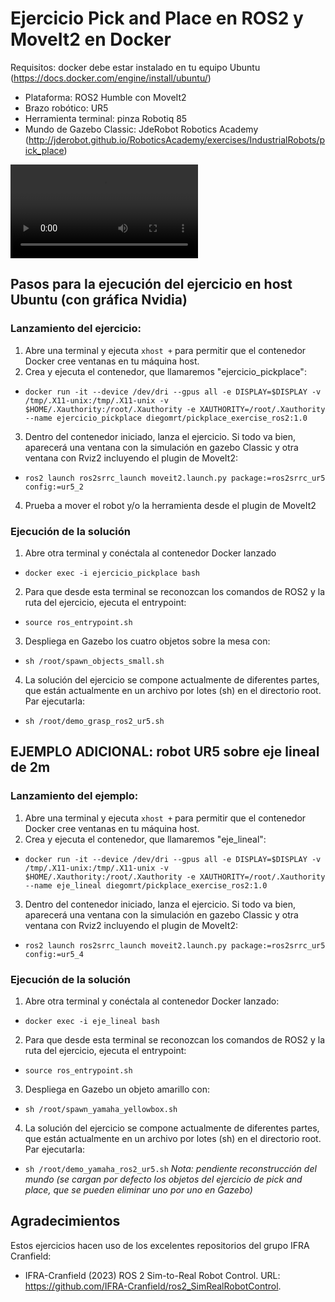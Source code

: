 
# Ejercicio Pick and Place en ROS2 y MoveIt2 en Docker
Requisitos: docker debe estar instalado en tu equipo Ubuntu (https://docs.docker.com/engine/install/ubuntu/)
- Plataforma: ROS2 Humble con MoveIt2
- Brazo robótico: UR5
- Herramienta terminal: pinza Robotiq 85
- Mundo de Gazebo Classic: JdeRobot Robotics Academy (http://jderobot.github.io/RoboticsAcademy/exercises/IndustrialRobots/pick_place)

![](media/video_pickplace_final_13.01.25_v1.1.webm)

## Pasos para la ejecución del ejercicio en host Ubuntu (con gráfica Nvidia)
### Lanzamiento del ejercicio:
1. Abre una terminal y ejecuta `xhost +` para permitir que el contenedor Docker cree ventanas en tu máquina host.
2. Crea y ejecuta el contenedor, que llamaremos "ejercicio_pickplace":
- `docker run -it --device /dev/dri --gpus all -e DISPLAY=$DISPLAY -v /tmp/.X11-unix:/tmp/.X11-unix -v $HOME/.Xauthority:/root/.Xauthority -e XAUTHORITY=/root/.Xauthority --name ejercicio_pickplace diegomrt/pickplace_exercise_ros2:1.0` 
3. Dentro del contenedor iniciado, lanza el ejercicio. Si todo va bien, aparecerá una ventana con la simulación en gazebo Classic y otra ventana con Rviz2 incluyendo el plugin de MoveIt2:
- `ros2 launch ros2srrc_launch moveit2.launch.py package:=ros2srrc_ur5 config:=ur5_2`
4. Prueba a mover el robot y/o la herramienta desde el plugin de MoveIt2
 
### Ejecución de la solución
1. Abre otra terminal y conéctala al contenedor Docker lanzado
- `docker exec -i ejercicio_pickplace bash` 
2. Para que desde esta terminal se reconozcan los comandos de ROS2 y la ruta del ejercicio, ejecuta el entrypoint:
- `source ros_entrypoint.sh`
3. Despliega en Gazebo los cuatro objetos sobre la mesa con:
- `sh /root/spawn_objects_small.sh`
4. La solución del ejercicio se compone actualmente de diferentes partes, que están actualmente en un archivo por lotes (sh) en el directorio root. Par ejecutarla:
- `sh /root/demo_grasp_ros2_ur5.sh`

## EJEMPLO ADICIONAL: robot UR5 sobre eje lineal de 2m
### Lanzamiento del ejemplo:
1. Abre una terminal y ejecuta `xhost +` para permitir que el contenedor Docker cree ventanas en tu máquina host.
2. Crea y ejecuta el contenedor, que llamaremos "eje_lineal":
- `docker run -it --device /dev/dri --gpus all -e DISPLAY=$DISPLAY -v /tmp/.X11-unix:/tmp/.X11-unix -v $HOME/.Xauthority:/root/.Xauthority -e XAUTHORITY=/root/.Xauthority --name eje_lineal diegomrt/pickplace_exercise_ros2:1.0` 
3. Dentro del contenedor iniciado, lanza el ejercicio. Si todo va bien, aparecerá una ventana con la simulación en gazebo Classic y otra ventana con Rviz2 incluyendo el plugin de MoveIt2:
- `ros2 launch ros2srrc_launch moveit2.launch.py package:=ros2srrc_ur5 config:=ur5_4`
 
### Ejecución de la solución
1. Abre otra terminal y conéctala al contenedor Docker lanzado:
- `docker exec -i eje_lineal bash` 
2. Para que desde esta terminal se reconozcan los comandos de ROS2 y la ruta del ejercicio, ejecuta el entrypoint:
- `source ros_entrypoint.sh`
3. Despliega en Gazebo un objeto amarillo con:
- `sh /root/spawn_yamaha_yellowbox.sh`
4. La solución del ejercicio se compone actualmente de diferentes partes, que están actualmente en un archivo por lotes (sh) en el directorio root. Par ejecutarla:
- `sh /root/demo_yamaha_ros2_ur5.sh`
_Nota: pendiente reconstrucción del mundo (se cargan por defecto los objetos del ejercicio de pick and place, que se pueden eliminar uno por uno en Gazebo)_
  
## Agradecimientos
Estos ejercicios hacen uso de los excelentes repositorios del grupo IFRA Cranfield:
- IFRA-Cranfield (2023) ROS 2 Sim-to-Real Robot Control. URL: https://github.com/IFRA-Cranfield/ros2_SimRealRobotControl. 
